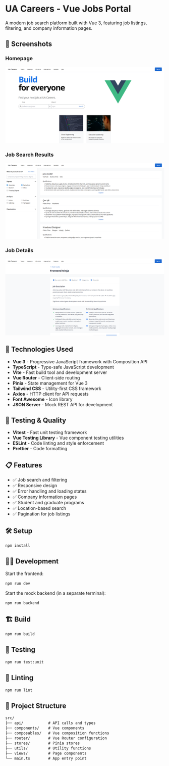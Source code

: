 # UA Careers - Vue Jobs Portal

A modern job search platform built with Vue 3, featuring job listings, filtering, and company information pages.

## 📸 Screenshots

### Homepage

![UA Careers Homepage](./screenshots/homepage.png)

### Job Search Results

![Job Search Results](./screenshots/job-results.png)

### Job Details

![Job Details](./screenshots/job-details.png)

## 🚀 Technologies Used

- **Vue 3** - Progressive JavaScript framework with Composition API
- **TypeScript** - Type-safe JavaScript development
- **Vite** - Fast build tool and development server
- **Vue Router** - Client-side routing
- **Pinia** - State management for Vue 3
- **Tailwind CSS** - Utility-first CSS framework
- **Axios** - HTTP client for API requests
- **Font Awesome** - Icon library
- **JSON Server** - Mock REST API for development

## 🧪 Testing & Quality

- **Vitest** - Fast unit testing framework
- **Vue Testing Library** - Vue component testing utilities
- **ESLint** - Code linting and style enforcement
- **Prettier** - Code formatting

## 📋 Features

- ✅ Job search and filtering
- ✅ Responsive design
- ✅ Error handling and loading states
- ✅ Company information pages
- ✅ Student and graduate programs
- ✅ Location-based search
- ✅ Pagination for job listings

## 🛠️ Setup

```sh
npm install
```

## 🏃‍♂️ Development

Start the frontend:

```sh
npm run dev
```

Start the mock backend (in a separate terminal):

```sh
npm run backend
```

## 🏗️ Build

```sh
npm run build
```

## 🧪 Testing

```sh
npm run test:unit
```

## 🧹 Linting

```sh
npm run lint
```

## 📁 Project Structure

```
src/
├── api/           # API calls and types
├── components/    # Vue components
├── composables/   # Vue composition functions
├── router/        # Vue Router configuration
├── stores/        # Pinia stores
├── utils/         # Utility functions
├── views/         # Page components
└── main.ts        # App entry point
```
